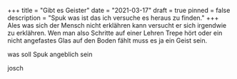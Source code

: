 +++
title = "Gibt es Geister"
date = "2021-03-17"
draft = true
pinned = false
description = "Spuk was ist das ich versuche es heraus zu finden."
+++
Ales was sich der Mensch nicht erklähren kann versucht er sich irgendwie zu erklähren. Wen man also Schritte auf einer Lehren Trepe hört oder ein nicht angefastes Glas auf den Boden fählt muss es ja ein Geist sein. 



was soll Spuk angeblich sein

josch
